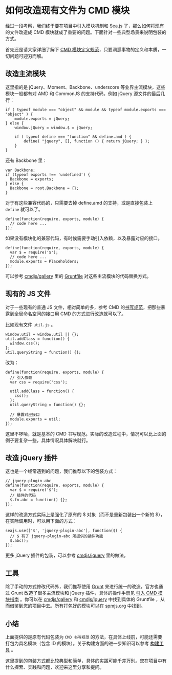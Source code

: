 # 如何改造现有文件为 CMD 模块

经过一段考察，我们终于要在项目中引入模块机制和 Sea.js 了，那么如何将现有的文件改造成 CMD 模块就成了重要的问题。下面针对一些典型场景来说明包装的方式。

首先还是请大家详细了解下 [CMD 模块定义规范](https://github.com/seajs/seajs/issues/242)，只要洞悉事物的定义和本质，一切问题可迎刃而解。

## 改造主流模块

这里指的是 jQuery、Moment、Backbone、underscore 等业界主流模块，这些模块一般都有对 AMD 和 CommonJS 的支持代码，例如 jQuery 源文件的最后几行：

```
if ( typeof module === "object" && module && typeof module.exports === "object" ) {
    module.exports = jQuery;
} else {
    window.jQuery = window.$ = jQuery;

    if ( typeof define === "function" && define.amd ) {
        define( "jquery", [], function () { return jQuery; } );
    }
}
```

还有 Backbone 里：

```
var Backbone;
if (typeof exports !== 'undefined') {
  Backbone = exports;
} else {
  Backbone = root.Backbone = {};
}
```

对于有这些兼容代码的，只需要去掉 define.amd 的支持，或是直接包装上 `define` 就可以了。

```
define(function(require, exports, module) {
  // code here ...
});
```

如果没有模块化的兼容代码，有时候需要手动引入依赖，以及暴露对应的接口。

```
define(function(require, exports, module) {
  var $ = require('$');
  // code here ...
  module.exports = Placeholders;
});
```

可以参考 [cmdjs/gallery](https://github.com/cmdjs/gallery) 里的 [Gruntfile](https://github.com/cmdjs/gallery/blob/master/moment/Gruntfile.js) 对这些主流模块的代码替换方式。

## 现有的 JS 文件

对于一些现有的普通 JS 文件，相对简单的多，参考 CMD 的[书写规范](https://github.com/seajs/seajs/issues/242)，把那些暴露到全局命名空间的接口用 CMD 的方式进行改造就可以了。

比如现有文件 `util.js` 。

```
window.util = window.util || {};
util.addClass = function() {
  window.css();
};
util.queryString = function() {};
```

改为：

```
define(function(require, exports, module) {
  // 引入依赖
  var css = require('css');

  util.addClass = function() {
    css();
  };
  util.queryString = function() {};

  // 暴露对应接口
  module.exports = util;
});
```

这里不啰嗦，就是基本的 CMD 书写规范。实际的改造过程中，情况可以比上面的例子要复杂一些，具体情况具体解决就行。

## 改造 jQuery 插件

这也是一个经常遇到的问题，我们推荐以下的包装方式：

```
// jquery-plugin-abc
define(function(require, exports, module) {
  var $ = require('$');
  // 插件的代码
  $.fn.abc = function() {};
});
```

这样的改造方式实际上是强化了原有的 $ 对象（而不是重新包装出一个新的 $），在实际调用时，可以用下面的方式：

```
seajs.use(['$', 'jquery-plugin-abc'], function($) {
  // $ 有了 jquery-plugin-abc 所提供的插件功能
  $.abc();
});
```

更多 jQuery 插件的包装，可以参考 [cmdjs/jquery](https://github.com/cmdjs/jquery) 里的做法。

## 工具

除了手动的方式修改代码外，我们推荐使用 [Grunt](http://gruntjs.com) 来进行统一的改造，官方也通过 Grunt 改造了很多主流模块和 jQuery 插件，具体的操作手册见 [引入 CMD 模块指南](https://github.com/cmdjs/gallery/blob/master/README.md) 。你可以在 [cmdjs/gallery](https://github.com/cmdjs/gallery) 和 [cmdjs/jquery](https://github.com/cmdjs/jquery) 中找到具体的 Gruntfile ，从而借鉴到您的项目中去。所有打包好的模块可以在 [spmjs.org](https://spmjs.org/) 中找到。

## 小结

上面提供的是原有代码包装为 `CMD 书写规范` 的方法，在具体上线前，可能还需要打包为具名模块（包含 ID 的模块）。关于构建方面的进一步知识可以参考 [构建工具](https://github.com/seajs/seajs/issues/538) 。

这里提到的包装方式都比较典型和简单，具体的实践可能千差万别。您在项目中有什么探索、实践和问题，欢迎来这里分享和提问。
